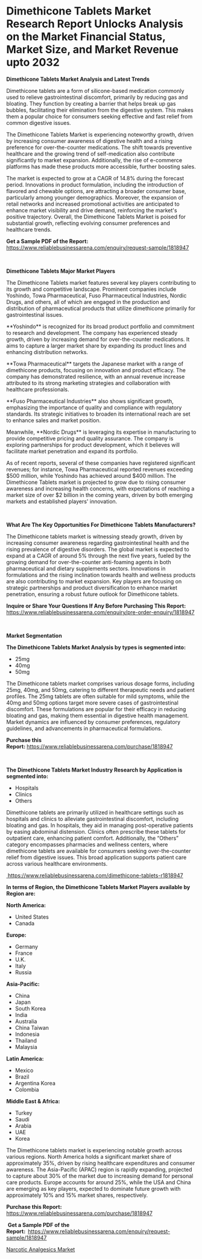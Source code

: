 <p><h1>Dimethicone Tablets Market Research Report Unlocks Analysis on the Market Financial Status, Market Size, and Market Revenue upto 2032</h1></p><p><strong>Dimethicone Tablets Market Analysis and Latest Trends</strong></p>
<p><p>Dimethicone tablets are a form of silicone-based medication commonly used to relieve gastrointestinal discomfort, primarily by reducing gas and bloating. They function by creating a barrier that helps break up gas bubbles, facilitating their elimination from the digestive system. This makes them a popular choice for consumers seeking effective and fast relief from common digestive issues.</p><p>The Dimethicone Tablets Market is experiencing noteworthy growth, driven by increasing consumer awareness of digestive health and a rising preference for over-the-counter medications. The shift towards preventive healthcare and the growing trend of self-medication also contribute significantly to market expansion. Additionally, the rise of e-commerce platforms has made these products more accessible, further boosting sales.</p><p>The market is expected to grow at a CAGR of 14.8% during the forecast period. Innovations in product formulation, including the introduction of flavored and chewable options, are attracting a broader consumer base, particularly among younger demographics. Moreover, the expansion of retail networks and increased promotional activities are anticipated to enhance market visibility and drive demand, reinforcing the market's positive trajectory. Overall, the Dimethicone Tablets Market is poised for substantial growth, reflecting evolving consumer preferences and healthcare trends.</p></p>
<p><strong>Get a Sample PDF of the Report:&nbsp;</strong> <a href="https://www.reliablebusinessarena.com/enquiry/request-sample/1818947?utm_campaign=2630&utm_medium=2&utm_source=Github&utm_content=ia&utm_term=08032025&utm_id=dimethicone-tablets">https://www.reliablebusinessarena.com/enquiry/request-sample/1818947</a></p>
<p>&nbsp;</p>
<p><strong>Dimethicone Tablets Major Market Players</strong></p>
<p><p>The Dimethicone Tablets market features several key players contributing to its growth and competitive landscape. Prominent companies include Yoshindo, Towa Pharmaceutical, Fuso Pharmaceutical Industries, Nordic Drugs, and others, all of which are engaged in the production and distribution of pharmaceutical products that utilize dimethicone primarily for gastrointestinal issues.</p><p>**Yoshindo** is recognized for its broad product portfolio and commitment to research and development. The company has experienced steady growth, driven by increasing demand for over-the-counter medications. It aims to capture a larger market share by expanding its product lines and enhancing distribution networks.</p><p>**Towa Pharmaceutical** targets the Japanese market with a range of dimethicone products, focusing on innovation and product efficacy. The company has demonstrated resilience, with an annual revenue increase attributed to its strong marketing strategies and collaboration with healthcare professionals.</p><p>**Fuso Pharmaceutical Industries** also shows significant growth, emphasizing the importance of quality and compliance with regulatory standards. Its strategic initiatives to broaden its international reach are set to enhance sales and market position.</p><p>Meanwhile, **Nordic Drugs** is leveraging its expertise in manufacturing to provide competitive pricing and quality assurance. The company is exploring partnerships for product development, which it believes will facilitate market penetration and expand its portfolio.</p><p>As of recent reports, several of these companies have registered significant revenues; for instance, Towa Pharmaceutical reported revenues exceeding $500 million, while Yoshindo has achieved around $400 million. The Dimethicone Tablets market is projected to grow due to rising consumer awareness and increasing health concerns, with expectations of reaching a market size of over $2 billion in the coming years, driven by both emerging markets and established players' innovation.</p></p>
<p>&nbsp;</p>
<p><strong>What Are The Key Opportunities For Dimethicone Tablets Manufacturers?</strong></p>
<p><p>The Dimethicone tablets market is witnessing steady growth, driven by increasing consumer awareness regarding gastrointestinal health and the rising prevalence of digestive disorders. The global market is expected to expand at a CAGR of around 5% through the next five years, fueled by the growing demand for over-the-counter anti-foaming agents in both pharmaceutical and dietary supplements sectors. Innovations in formulations and the rising inclination towards health and wellness products are also contributing to market expansion. Key players are focusing on strategic partnerships and product diversification to enhance market penetration, ensuring a robust future outlook for Dimethicone tablets.</p></p>
<p><strong>Inquire or Share Your Questions If Any Before Purchasing This Report:</strong> <a href="https://www.reliablebusinessarena.com/enquiry/pre-order-enquiry/1818947?utm_campaign=2630&utm_medium=2&utm_source=Github&utm_content=ia&utm_term=08032025&utm_id=dimethicone-tablets">https://www.reliablebusinessarena.com/enquiry/pre-order-enquiry/1818947</a></p>
<p>&nbsp;</p>
<p><strong>Market Segmentation</strong></p>
<p><strong>The Dimethicone Tablets Market Analysis by types is segmented into:</strong></p>
<p><ul><li>25mg</li><li>40mg</li><li>50mg</li></ul></p>
<p><p>The Dimethicone tablets market comprises various dosage forms, including 25mg, 40mg, and 50mg, catering to different therapeutic needs and patient profiles. The 25mg tablets are often suitable for mild symptoms, while the 40mg and 50mg options target more severe cases of gastrointestinal discomfort. These formulations are popular for their efficacy in reducing bloating and gas, making them essential in digestive health management. Market dynamics are influenced by consumer preferences, regulatory guidelines, and advancements in pharmaceutical formulations.</p></p>
<p><strong>Purchase this Report:&nbsp;</strong><a href="https://www.reliablebusinessarena.com/purchase/1818947?utm_campaign=2630&utm_medium=2&utm_source=Github&utm_content=ia&utm_term=08032025&utm_id=dimethicone-tablets">https://www.reliablebusinessarena.com/purchase/1818947</a></p>
<p>&nbsp;</p>
<p><strong>The Dimethicone Tablets Market Industry Research by Application is segmented into:</strong></p>
<p><ul><li>Hospitals</li><li>Clinics</li><li>Others</li></ul></p>
<p><p>Dimethicone tablets are primarily utilized in healthcare settings such as hospitals and clinics to alleviate gastrointestinal discomfort, including bloating and gas. In hospitals, they aid in managing post-operative patients by easing abdominal distension. Clinics often prescribe these tablets for outpatient care, enhancing patient comfort. Additionally, the “Others” category encompasses pharmacies and wellness centers, where dimethicone tablets are available for consumers seeking over-the-counter relief from digestive issues. This broad application supports patient care across various healthcare environments.</p></p>
<p><a href="https://www.reliablebusinessarena.com/dimethicone-tablets-r1818947?utm_campaign=2630&utm_medium=2&utm_source=Github&utm_content=ia&utm_term=08032025&utm_id=dimethicone-tablets">&nbsp;https://www.reliablebusinessarena.com/dimethicone-tablets-r1818947</a></p>
<p><strong>In terms of Region, the Dimethicone Tablets Market Players available by Region are:</strong></p>
<p>
    <p> <strong> North America: </strong>
        <ul>
            <li>United States</li>
            <li>Canada</li>
        </ul>
        </p> 
    <p> <strong> Europe: </strong>
        <ul>
            <li>Germany</li>
            <li>France</li>
            <li>U.K.</li>
            <li>Italy</li>
            <li>Russia</li>
        </ul>
        </p> 
    <p> <strong> Asia-Pacific: </strong>
        <ul>
            <li>China</li>
            <li>Japan</li>
            <li>South Korea</li>
            <li>India</li>
            <li>Australia</li>
            <li>China Taiwan</li>
            <li>Indonesia</li>
            <li>Thailand</li>
            <li>Malaysia</li>
        </ul>
        </p> 
    <p> <strong> Latin America: </strong>
        <ul>
            <li>Mexico</li>
            <li>Brazil</li>
            <li>Argentina Korea</li>
            <li>Colombia</li>
        </ul>
        </p> 
    <p> <strong> Middle East & Africa: </strong>
        <ul>
            <li>Turkey</li>
            <li>Saudi</li>
            <li>Arabia</li>
            <li>UAE</li>
            <li>Korea</li>
        </ul>
    </p>
    </p>
<p><p>The Dimethicone tablets market is experiencing notable growth across various regions. North America holds a significant market share of approximately 35%, driven by rising healthcare expenditures and consumer awareness. The Asia-Pacific (APAC) region is rapidly expanding, projected to capture about 30% of the market due to increasing demand for personal care products. Europe accounts for around 25%, while the USA and China are emerging as key players, expected to dominate future growth with approximately 10% and 15% market shares, respectively.</p></p>
<p><strong>Purchase this Report: </strong><a href="https://www.reliablebusinessarena.com/purchase/1818947?utm_campaign=2630&utm_medium=2&utm_source=Github&utm_content=ia&utm_term=08032025&utm_id=dimethicone-tablets">https://www.reliablebusinessarena.com/purchase/1818947</a></p>
<p>&nbsp;<strong>Get a Sample PDF of the Report:&nbsp;&nbsp;</strong><a href="https://www.reliablebusinessarena.com/enquiry/request-sample/1818947?utm_campaign=2630&utm_medium=2&utm_source=Github&utm_content=ia&utm_term=08032025&utm_id=dimethicone-tablets">https://www.reliablebusinessarena.com/enquiry/request-sample/1818947</a></p>
<p><strong></strong></p>
<p><p><a href="https://github.com/lehumiston1971679/Market-Research-Report-List-1/blob/main/narcotic-analgesics-market.md?utm_campaign=2630&utm_medium=2&utm_source=Github&utm_content=ia&utm_term=08032025&utm_id=dimethicone-tablets">Narcotic Analgesics Market</a></p></p>
